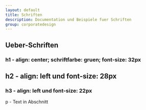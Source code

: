 ```yaml
---
layout: default
title: Schriften
description: Documentation und Beispiele fuer Schriften
group: corporatedesign
---
```


<!-- fonts -->
<section>
  <h1>Ueber-Schriften</h1>
  <section class="ms-rtestate-field ms-siteSettings-root">
    <h1>h1 - align: center; schriftfarbe: gruen; font-size: 32px</h1>
    <h2>h2 - align: left und font-size: 28px</h2>
    <h3>h3 - align: left und font-size: 22px</h3>
    <p>p - Text in Abschnitt</p>
  </section>
</section>
